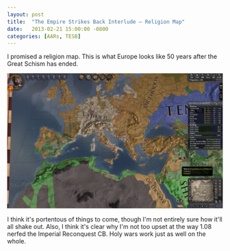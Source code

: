 ```yaml
---
layout: post
title:  "The Empire Strikes Back Interlude – Religion Map"
date:   2013-02-21 15:00:00 -0800
categories: [AARs, TESB]
---
```

I promised a religion map. This is what Europe looks like 50 years after the Great Schism has ended.

![](/assets/tesb_images/11.5-1.png)

I think it's portentous of things to come, though I'm not entirely sure how it'll all shake out. Also, I think it's clear why I'm not too upset at the way 1.08 nerfed the Imperial Reconquest CB. Holy wars work just as well on the whole.